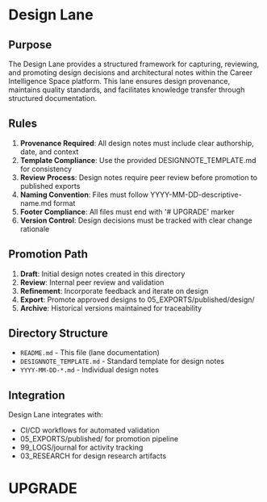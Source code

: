 # Design Lane

## Purpose
The Design Lane provides a structured framework for capturing, reviewing, and promoting design decisions and architectural notes within the Career Intelligence Space platform. This lane ensures design provenance, maintains quality standards, and facilitates knowledge transfer through structured documentation.

## Rules
1. **Provenance Required**: All design notes must include clear authorship, date, and context
2. **Template Compliance**: Use the provided DESIGNNOTE_TEMPLATE.md for consistency
3. **Review Process**: Design notes require peer review before promotion to published exports
4. **Naming Convention**: Files must follow YYYY-MM-DD-descriptive-name.md format
5. **Footer Compliance**: All files must end with '# UPGRADE' marker
6. **Version Control**: Design decisions must be tracked with clear change rationale

## Promotion Path
1. **Draft**: Initial design notes created in this directory
2. **Review**: Internal peer review and validation
3. **Refinement**: Incorporate feedback and iterate on design
4. **Export**: Promote approved designs to 05_EXPORTS/published/design/
5. **Archive**: Historical versions maintained for traceability

## Directory Structure
- `README.md` - This file (lane documentation)
- `DESIGNNOTE_TEMPLATE.md` - Standard template for design notes
- `YYYY-MM-DD-*.md` - Individual design notes

## Integration
Design Lane integrates with:
- CI/CD workflows for automated validation
- 05_EXPORTS/published/ for promotion pipeline
- 99_LOGS/journal for activity tracking
- 03_RESEARCH for design research artifacts

# UPGRADE
